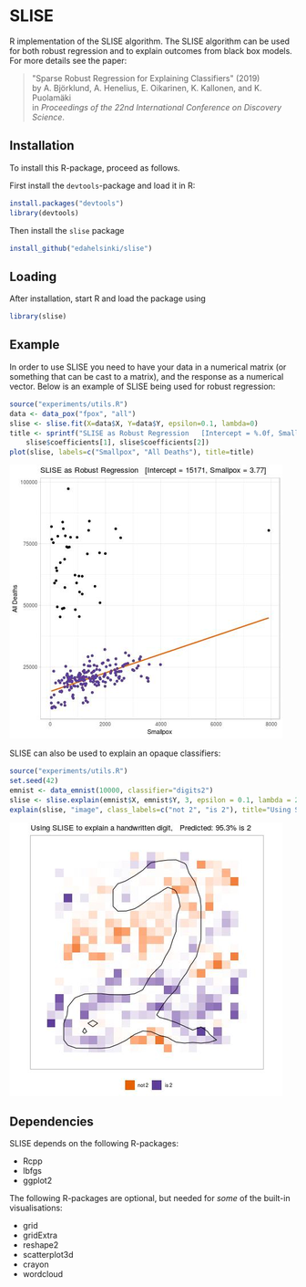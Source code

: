 # SLISE

R implementation of the SLISE algorithm. The SLISE algorithm can be used for
both robust regression and to explain outcomes from black box models.
For more details see the paper:
>"Sparse Robust Regression for Explaining Classifiers" (2019)  
> by A. Björklund, A. Henelius, E. Oikarinen, K. Kallonen, and K. Puolamäki  
> in *Proceedings of the 22nd International Conference on Discovery Science*.



## Installation
To install this R-package, proceed as follows.

First install the `devtools`-package and load it in R:
```R
install.packages("devtools")
library(devtools)
```

Then install the `slise` package

```R
install_github("edahelsinki/slise")
```

## Loading
After installation, start R and load the package using
```R
library(slise)
```


## Example

In order to use SLISE you need to have your data in a numerical matrix (or
something that can be cast to a matrix), and the response as a numerical vector.
Below is an example of SLISE being used for robust regression:

```R
source("experiments/utils.R")
data <- data_pox("fpox", "all")
slise <- slise.fit(X=data$X, Y=data$Y, epsilon=0.1, lambda=0)
title <- sprintf("SLISE as Robust Regression   [Intercept = %.0f, Smallpox = %.2f]",
    slise$coefficients[1], slise$coefficients[2])
plot(slise, labels=c("Smallpox", "All Deaths"), title=title)
```
![Example Plot 1](experiments/results/ex1.jpg)


SLISE can also be used to explain an opaque classifiers:

```R
source("experiments/utils.R")
set.seed(42)
emnist <- data_emnist(10000, classifier="digits2")
slise <- slise.explain(emnist$X, emnist$Y, 3, epsilon = 0.1, lambda = 2, logit = TRUE)
explain(slise, "image", class_labels=c("not 2", "is 2"), title="Using SLISE to explain a handwritten digit")
```
![Example Plot 1](experiments/results/ex2.jpg)


## Dependencies

SLISE depends on the following R-packages:

 - Rcpp
 - lbfgs
 - ggplot2

The following R-packages are optional, but needed for *some* of the built-in visualisations:

 - grid
 - gridExtra
 - reshape2
 - scatterplot3d
 - crayon
 - wordcloud
